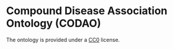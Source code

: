# Compound Disease Association Ontology (CODAO)

The ontology is provided under a [CC0](http://creativecommons.org/publicdomain/zero/1.0/) license.
